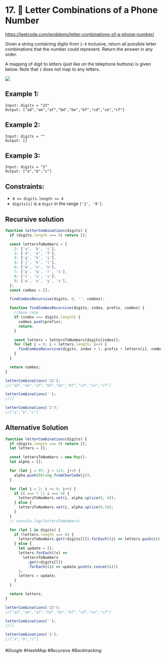 # 17. 🔎 Letter Combinations of a Phone Number
https://leetcode.com/problems/letter-combinations-of-a-phone-number/

Given a string containing digits from `2-9` inclusive, return all possible letter combinations that the number could represent. Return the answer in any order.

A mapping of digit to letters (just like on the telephone buttons) is given below. Note that `1` does not map to any letters.

![](https://upload.wikimedia.org/wikipedia/commons/thumb/7/73/Telephone-keypad2.svg/200px-Telephone-keypad2.svg.png)

 

## Example 1:
````
Input: digits = "23"
Output: ["ad","ae","af","bd","be","bf","cd","ce","cf"]
````
## Example 2:
````
Input: digits = ""
Output: []
````
## Example 3:
````
Input: digits = "2"
Output: ["a","b","c"]
```` 

## Constraints:

- `0 <= digits.length <= 4`
- `digits[i]` is a `digit` in the range `['2', '9']`.

## Recursive solution
````js
function letterCombinations(digits) {
  if (digits.length === 0) return [];

  const lettersToNumbers = {
    2: ['a', 'b', 'c'],
    3: ['d', 'e', 'f'],
    4: ['g', 'h', 'i'],
    5: ['j', 'k', 'l'],
    6: ['m', 'n', 'o'],
    7: ['p', 'q', 'r', 's'],
    8: ['t', 'u', 'v'],
    9: ['w', 'x', 'y', 'z'],
  };
  const combos = [];

  findCombosRecursive(digits, 0, '', combos);

  function findCombosRecursive(digits, index, prefix, combos) {
    //base case
    if (index === digits.length) {
      combos.push(prefix);
      return;
    }

    const letters = lettersToNumbers[digits[index]];
    for (let i = 0; i < letters.length; i++) {
      findCombosRecursive(digits, index + 1, prefix + letters[i], combos);
    }
  }

  return combos;
}

letterCombinations('23');
//["ad","ae","af","bd","be","bf","cd","ce","cf"]

letterCombinations('');
//[]

letterCombinations('2');
//["a","b","c"]

````

## Alternative Solution
````js
function letterCombinations(digits) {
  if (digits.length === 0) return [];
  let letters = [];

  const lettersToNumbers = new Map();
  let alpha = [];

  for (let j = 97; j < 123; j++) {
    alpha.push(String.fromCharCode(j));
  }

  for (let i = 2; i <= 9; i++) {
    if (i === 7 || i === 9) {
      lettersToNumbers.set(i, alpha.splice(0, 4));
    } else {
      lettersToNumbers.set(i, alpha.splice(0,3));
    }
  }
  // console.log(lettersToNumbers)

  for (let l in digits) {
    if (letters.length === 0) {
      lettersToNumbers.get(+digits[l]).forEach((i) => letters.push(i));
    } else {
      let update = [];
      letters.forEach((x) =>
        lettersToNumbers
          .get(+digits[l])
          .forEach((i) => update.push(x.concat(i)))
      );
      letters = update;
    }
  }

  return letters;
}

letterCombinations('23');
//["ad","ae","af","bd","be","bf","cd","ce","cf"]

letterCombinations('');
//[]

letterCombinations('2');
//["a","b","c"]

````
###### #Google #HashMap #Recursive #Backtracking
